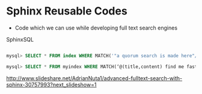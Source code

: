 

Sphinx Reusable Codes
=====================

 - Code which we can use while developing full text search engines
	

SphinxSQL
```sql

mysql> SELECT * FROM index WHERE MATCH('"a quorum search is made here"/4') ORDER BY WEIGHT() DESC, id ASC OPTION ranker = expr( 'sum( exact_hit+10*(min_hit_pos==1)+lcs*(0.1*my_attr) )*1000 + bm25' );

mysql> SELECT * FROM myindex WHERE MATCH(‘@(title,content) find me fast’);

```

http://www.slideshare.net/AdrianNuta1/advanced-fulltext-search-with-sphinx-30757993?next_slideshow=1
